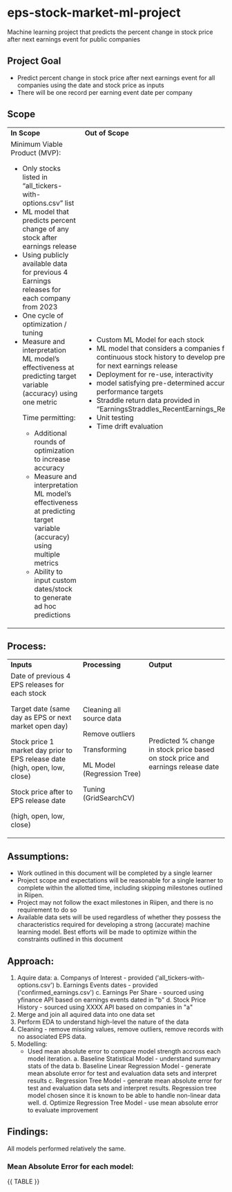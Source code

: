 # eps-stock-market-ml-project
Machine learning project that predicts the percent change in stock price after next earnings event for public companies

## Project Goal

* Predict percent change in stock price after next earnings event for all companies using the date and stock price as inputs
* There will be one record per earning event date per company

## Scope

<table>
  <tr>
   <td><strong>In Scope</strong>
   </td>
   <td><strong>Out of Scope</strong>
   </td>
  </tr>
  <tr>
   <td>Minimum Viable Product (MVP):
<ul>

<li>Only stocks listed in “all_tickers-with-options.csv” list

<li>ML model that predicts percent change of any stock after earnings release

<li>Using publicly available data for previous 4 Earnings releases for each company from 2023

<li>One cycle of optimization / tuning

<li>Measure and interpretation ML model’s effectiveness at predicting target variable (accuracy) using one metric

<p>
Time permitting:
<ul>

<li>Additional rounds of optimization to increase accuracy

<li>Measure and interpretation ML model’s effectiveness at predicting target variable (accuracy) using multiple metrics

<li>Ability to input custom dates/stock to generate ad hoc predictions
</li>
</ul>
</li>
</ul>
   </td>
   <td>
<ul>

<li>Custom ML Model for each stock  

<li>ML model that considers a companies full / continuous stock history to develop predictions for next earnings release

<li>Deployment for re-use, interactivity

<li>model satisfying pre-determined accuracy performance targets

<li>Straddle return data provided in “EarningsStraddles_RecentEarnings_Results.csv”

<li>Unit testing

<li>Time drift evaluation
</li>
</ul>
   </td>
  </tr>
</table>


## Process:

<table>
  <tr>
   <td><strong>Inputs</strong>
   </td>
   <td><strong>Processing</strong>
   </td>
   <td><strong>Output</strong>
   </td>
  </tr>
  <tr>
   <td>Date of previous 4 EPS releases for each stock
<p>
Target date (same day as EPS or next market open day)
<p>
Stock price 1 market day prior to EPS release date (high, open, low, close) 
<p>
Stock price after to EPS release date
<p>
(high, open, low, close) 
   </td>
   <td> 
   <p>
   Cleaning all source data
   <p>
   Remove outliers
   <p>
   Transforming 
<p>
ML Model (Regression Tree)
<p>
Tuning (GridSearchCV)
</li>
</ul>
   </td>
   <td>Predicted % change in stock price based on stock price and earnings release date
   </td>
  </tr>
</table>


## Assumptions:

* Work outlined in this document will be completed by a single learner 
* Project scope and expectations will be reasonable for a single learner to complete within the allotted time, including skipping milestones outlined in Riipen.
* Project may not follow the exact milestones in Riipen, and there is no requirement to do so
* Available data sets will be used regardless of whether they possess the characteristics required for developing a strong (accurate) machine learning model. Best efforts will be made to optimize within the constraints outlined in this document


## Approach: 
1. Aquire data:
   a. Companys of Interest - provided ('all_tickers-with-options.csv')
   b. Earnings Events dates - provided ('confirmed_earnings.csv') 
   c. Earnings Per Share - sourced using yfinance API based on earnings events dated in "b"
   d. Stock Price History - sourced using XXXX API based on companies in "a"
2. Merge and join all aquired data into one data set
3. Perform EDA to understand high-level the nature of the data
4. Cleaning - remove missing values, remove outliers, remove records with no associated EPS data. 
5. Modelling:
   * Used mean absolute error to compare model strength accross each model iteration. 
   a. Baseline Statistical Model - understand summary stats of the data
   b. Baseline Linear Regression Model - generate mean absolute error for test and evaluation data sets and interpret results
   c.  Regression Tree Model - generate mean absolute error for test and evaluation data sets and interpret results. Regression tree model chosen since it is known to be able to handle non-linear data well.
   d. Optimize Regression Tree Model - use mean absolute error to evaluate improvement
   
   
## Findings: 

All models performed relatively the same. 

### Mean Absolute Error for each model:

{{ TABLE }}